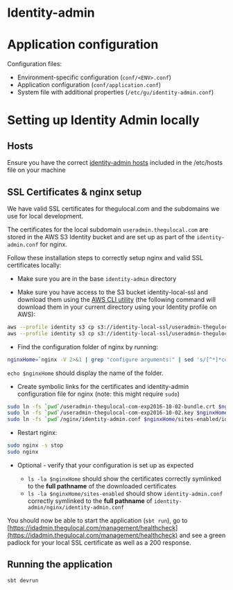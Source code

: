 # Identity-admin

# Application configuration

Configuration files:
- Environment-specific configuration (`conf/<ENV>.conf`)
- Application configuration (`conf/application.conf`)
- System file with additional properties (`/etc/gu/identity-admin.conf`)

# Setting up Identity Admin locally

## Hosts

Ensure you have the correct [identity-admin hosts](https://github.com/guardian/identity-admin/blob/master/nginx/hosts) included in the /etc/hosts file on your machine

## SSL Certificates & nginx setup

We have valid SSL certificates for thegulocal.com and the subdomains we use for local development.

The certificates for the local subdomain `useradmin.thegulocal.com` are stored in the AWS S3 Identity bucket and are set up as part of the `identity-admin.conf` for nginx.

Follow these installation steps to correctly setup nginx and valid SSL certificates locally:

* Make sure you are in the base `identity-admin` directory

* Make sure you have access to the S3 bucket identity-local-ssl and download them using the [AWS CLI utility](https://aws.amazon.com/cli/) (the following command will download them in your current directory using your Identity profile on AWS):

```bash
aws --profile identity s3 cp s3://identity-local-ssl/useradmin-thegulocal-com-exp2016-10-02-bundle.crt . 1>/dev/null
aws --profile identity s3 cp s3://identity-local-ssl/useradmin-thegulocal-com-exp2016-10-02.key . 1>/dev/null
```

* Find the configuration folder of nginx by running:

```bash
nginxHome=`nginx -V 2>&1 | grep "configure arguments:" | sed 's/[^*]*conf-path=\([^ ]*\)\/nginx\.conf.*/\1/g'`
```

`echo $nginxHome` should display the name of the folder.

* Create symbolic links for the certificates and identity-admin configuration file for nginx (note: this might require `sudo`)

```bash
sudo ln -fs `pwd`/useradmin-thegulocal-com-exp2016-10-02-bundle.crt $nginxHome/useradmin-thegulocal-com-exp2016-10-02-bundle.crt
sudo ln -fs `pwd`/useradmin-thegulocal-com-exp2016-10-02.key $nginxHome/useradmin-thegulocal-com-exp2016-10-02.key
sudo ln -fs `pwd`/nginx/identity-admin.conf $nginxHome/sites-enabled/identity-admin.conf
```

* Restart nginx:

```bash
sudo nginx -s stop
sudo nginx
```

* Optional - verify that your configuration is set up as expected

    - `ls -la $nginxHome` should show the certificates correctly symlinked to the **full pathname** of the downloaded certificates
    - `ls -la $nginxHome/sites-enabled` should show `identity-admin.conf`  correctly symlinked to the **full pathname** of `identity-admin/nginx/identity-admin.conf`

You should now be able to start the application (`sbt run`), go to [https://idadmin.thegulocal.com/management/healthcheck](https://idadmin.thegulocal.com/management/healthcheck) and see a green padlock for your local SSL certificate as well as a 200 response.


## Running the application

```
sbt devrun
```
